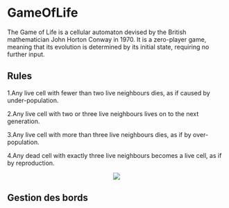 # GameOfLife
The Game of Life is a cellular automaton devised by the British mathematician John Horton Conway in 1970.
It is a zero-player game, meaning that its evolution is determined by its initial state, requiring no further input.

Rules
------------
1.Any live cell with fewer than two live neighbours dies, as if caused by under-population.

2.Any live cell with two or three live neighbours lives on to the next generation.

3.Any live cell with more than three live neighbours dies, as if by over-population.

4.Any dead cell with exactly three live neighbours becomes a live cell, as if by reproduction.

<p align="center"> <img src="https://user-images.githubusercontent.com/64210573/139257206-f7583ad0-5583-4031-a38f-4a909e8ab6f0.png" /> </p>

Gestion des bords
------------
